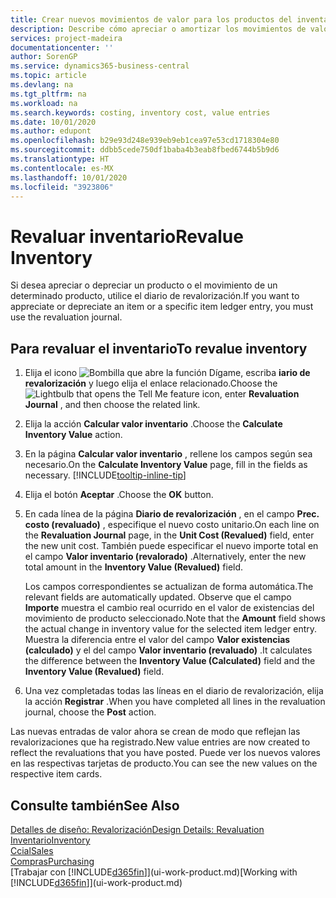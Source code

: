 ```yaml
---
title: Crear nuevos movimientos de valor para los productos del inventario | Documentos de Microsoft
description: Describe cómo apreciar o amortizar los movimientos de valor de uno o varios productos del inventario enviando el valor calculado actual.
services: project-madeira
documentationcenter: ''
author: SorenGP
ms.service: dynamics365-business-central
ms.topic: article
ms.devlang: na
ms.tgt_pltfrm: na
ms.workload: na
ms.search.keywords: costing, inventory cost, value entries
ms.date: 10/01/2020
ms.author: edupont
ms.openlocfilehash: b29e93d248e939eb9eb1cea97e53cd1718304e80
ms.sourcegitcommit: ddbb5cede750df1baba4b3eab8fbed6744b5b9d6
ms.translationtype: HT
ms.contentlocale: es-MX
ms.lasthandoff: 10/01/2020
ms.locfileid: "3923806"
---
```

# <a name="revalue-inventory"></a><span data-ttu-id="c33d9-103">Revaluar inventario</span><span class="sxs-lookup"><span data-stu-id="c33d9-103">Revalue Inventory</span></span>
<span data-ttu-id="c33d9-104">Si desea apreciar o depreciar un producto o el movimiento de un determinado producto, utilice el diario de revalorización.</span><span class="sxs-lookup"><span data-stu-id="c33d9-104">If you want to appreciate or depreciate an item or a specific item ledger entry, you must use the revaluation journal.</span></span>

## <a name="to-revalue-inventory"></a><span data-ttu-id="c33d9-105">Para revaluar el inventario</span><span class="sxs-lookup"><span data-stu-id="c33d9-105">To revalue inventory</span></span>
1. <span data-ttu-id="c33d9-106">Elija el icono ![Bombilla que abre la función Dígame](media/ui-search/search_small.png "Dígame qué desea hacer"), escriba **iario de revalorización** y luego elija el enlace relacionado.</span><span class="sxs-lookup"><span data-stu-id="c33d9-106">Choose the ![Lightbulb that opens the Tell Me feature](media/ui-search/search_small.png "Tell me what you want to do") icon, enter **Revaluation Journal** , and then choose the related link.</span></span>
2. <span data-ttu-id="c33d9-107">Elija la acción **Calcular valor inventario** .</span><span class="sxs-lookup"><span data-stu-id="c33d9-107">Choose the **Calculate Inventory Value** action.</span></span>
3. <span data-ttu-id="c33d9-108">En la página **Calcular valor inventario** , rellene los campos según sea necesario.</span><span class="sxs-lookup"><span data-stu-id="c33d9-108">On the **Calculate Inventory Value** page, fill in the fields as necessary.</span></span> [!INCLUDE[tooltip-inline-tip](includes/tooltip-inline-tip_md.md)]
4. <span data-ttu-id="c33d9-109">Elija el botón **Aceptar** .</span><span class="sxs-lookup"><span data-stu-id="c33d9-109">Choose the **OK** button.</span></span>
5. <span data-ttu-id="c33d9-110">En cada línea de la página **Diario de revalorización** , en el campo **Prec. costo (revaluado)** , especifique el nuevo costo unitario.</span><span class="sxs-lookup"><span data-stu-id="c33d9-110">On each line on the **Revaluation Journal** page, in the **Unit Cost (Revalued)** field, enter the new unit cost.</span></span> <span data-ttu-id="c33d9-111">También puede especificar el nuevo importe total en el campo **Valor inventario (revalorado)** .</span><span class="sxs-lookup"><span data-stu-id="c33d9-111">Alternatively, enter the new total amount in the **Inventory Value (Revalued)** field.</span></span>

    <span data-ttu-id="c33d9-112">Los campos correspondientes se actualizan de forma automática.</span><span class="sxs-lookup"><span data-stu-id="c33d9-112">The relevant fields are automatically updated.</span></span> <span data-ttu-id="c33d9-113">Observe que el campo **Importe** muestra el cambio real ocurrido en el valor de existencias del movimiento de producto seleccionado.</span><span class="sxs-lookup"><span data-stu-id="c33d9-113">Note that the **Amount** field shows the actual change in inventory value for the selected item ledger entry.</span></span> <span data-ttu-id="c33d9-114">Muestra la diferencia entre el valor del campo **Valor existencias (calculado)** y el del campo **Valor inventario (revaluado)** .</span><span class="sxs-lookup"><span data-stu-id="c33d9-114">It calculates the difference between the **Inventory Value (Calculated)** field and the **Inventory Value (Revalued)** field.</span></span>
6. <span data-ttu-id="c33d9-115">Una vez completadas todas las líneas en el diario de revalorización, elija la acción **Registrar** .</span><span class="sxs-lookup"><span data-stu-id="c33d9-115">When you have completed all lines in the revaluation journal, choose the **Post** action.</span></span>

<span data-ttu-id="c33d9-116">Las nuevas entradas de valor ahora se crean de modo que reflejan las revalorizaciones que ha registrado.</span><span class="sxs-lookup"><span data-stu-id="c33d9-116">New value entries are now created to reflect the revaluations that you have posted.</span></span> <span data-ttu-id="c33d9-117">Puede ver los nuevos valores en las respectivas tarjetas de producto.</span><span class="sxs-lookup"><span data-stu-id="c33d9-117">You can see the new values on the respective item cards.</span></span>

## <a name="see-also"></a><span data-ttu-id="c33d9-118">Consulte también</span><span class="sxs-lookup"><span data-stu-id="c33d9-118">See Also</span></span>
[<span data-ttu-id="c33d9-119">Detalles de diseño: Revalorización</span><span class="sxs-lookup"><span data-stu-id="c33d9-119">Design Details: Revaluation</span></span>](design-details-revaluation.md)  
[<span data-ttu-id="c33d9-120">Inventario</span><span class="sxs-lookup"><span data-stu-id="c33d9-120">Inventory</span></span>](inventory-manage-inventory.md)  
[<span data-ttu-id="c33d9-121">Ccial</span><span class="sxs-lookup"><span data-stu-id="c33d9-121">Sales</span></span>](sales-manage-sales.md)  
[<span data-ttu-id="c33d9-122">Compras</span><span class="sxs-lookup"><span data-stu-id="c33d9-122">Purchasing</span></span>](purchasing-manage-purchasing.md)  
<span data-ttu-id="c33d9-123">[Trabajar con [!INCLUDE[d365fin](includes/d365fin_md.md)]](ui-work-product.md)</span><span class="sxs-lookup"><span data-stu-id="c33d9-123">[Working with [!INCLUDE[d365fin](includes/d365fin_md.md)]](ui-work-product.md)</span></span>
